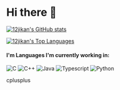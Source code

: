 # Hi there 👋
[![12jikan's GitHub stats](https://github-readme-stats.vercel.app/api?username=12jikan&show_icons=true&bg_color=1e1e2e&text_color=cdd6f4&icon_color=cba6f7&title_color=94e2d5&count_private=true)](https://github.com/12jikan)

[![12jikan's Top Languages](https://github-readme-stats.vercel.app/api/top-langs/?username=12jikan&layout=compact&bg_color=1e1e2e&text_color=cdd6f4&icon_color=cba6f7&title_color=94e2d5)](https://github.com/12jikan?tab=repositories)

#### I'm Languages I'm currently working in:

![C](https://img.shields.io/badge/c-%2300599C.svg?style=for-the-badge&logo=c&logoColor=white)
![C++](https://img.shields.io/badge/c++-%2300599C.svg?style=for-the-badge&logo=c%2B%2B&logoColor=white)
![Java](https://img.shields.io/badge/Java-FFFFFF?style=for-the-badge&logo=oracle&logoColor=red)
![Typescript](https://img.shields.io/badge/Typescript-%%2300599C.svg?style=for-the-badge&logo=typescript&logoColor=white)
![Python](https://img.shields.io/badge/Python-%2300599C.svg?style=for-the-badge&logo=python&logoColor=yellow)

cplusplus
<!--
**12jikan/12jikan** is a ✨ _special_ ✨ repository because its `README.md` (this file) appears on your GitHub profile.

Here are some ideas to get you started:

- 🔭 I’m currently working on ...
- 🌱 I’m currently learning ...
- 👯 I’m looking to collaborate on ...
- 🤔 I’m looking for help with ...
- 💬 Ask me about ...
- 📫 How to reach me: ...
- 😄 Pronouns: ...
- ⚡ Fun fact: ...
-->
